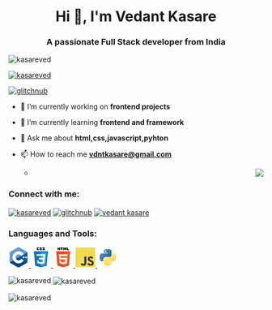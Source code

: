 <h1 align="center">Hi 👋, I'm Vedant Kasare</h1>
<h3 align="center">A passionate Full Stack developer from India</h3>

<p align="left"> <img src="https://komarev.com/ghpvc/?username=kasareved&label=Profile%20views&color=0e75b6&style=flat" alt="kasareved" /> </p>

<p align="left"> <a href="https://github.com/ryo-ma/github-profile-trophy"><img src="https://github-profile-trophy.vercel.app/?username=kasareved" alt="kasareved" /></a> </p>

<p align="left"> <a href="https://twitter.com/glitchnub" target="blank"><img src="https://img.shields.io/twitter/follow/glitchnub?logo=twitter&style=for-the-badge" alt="glitchnub" /></a> </p>

- 🔭 I’m currently working on **frontend projects**

- 🌱 I’m currently learning **frontend and framework**

- 💬 Ask me about **html,css,javascript,pyhton**

- 📫 How to reach me **vdntkasare@gmail.com**

  - <img align="right" height="150" src="https://www.gifcen.com/wp-content/uploads/2022/09/zoro-gif.gif"  />

<h3 align="left">Connect with me:</h3>
<p align="left">
<a href="https://codepen.io/kasareved" target="blank"><img align="center" src="https://raw.githubusercontent.com/rahuldkjain/github-profile-readme-generator/master/src/images/icons/Social/codepen.svg" alt="kasareved" height="30" width="40" /></a>
<a href="https://twitter.com/glitchnub" target="blank"><img align="center" src="https://raw.githubusercontent.com/rahuldkjain/github-profile-readme-generator/master/src/images/icons/Social/twitter.svg" alt="glitchnub" height="30" width="40" /></a>
<a href="https://linkedin.com/in/vedant kasare" target="blank"><img align="center" src="https://raw.githubusercontent.com/rahuldkjain/github-profile-readme-generator/master/src/images/icons/Social/linked-in-alt.svg" alt="vedant kasare" height="30" width="40" /></a>
</p>

<h3 align="left">Languages and Tools:</h3>
<p align="left"> <a href="https://www.w3schools.com/cpp/" target="_blank" rel="noreferrer"> <img src="https://raw.githubusercontent.com/devicons/devicon/master/icons/cplusplus/cplusplus-original.svg" alt="cplusplus" width="40" height="40"/> </a> <a href="https://www.w3schools.com/css/" target="_blank" rel="noreferrer"> <img src="https://raw.githubusercontent.com/devicons/devicon/master/icons/css3/css3-original-wordmark.svg" alt="css3" width="40" height="40"/> </a> <a href="https://www.w3.org/html/" target="_blank" rel="noreferrer"> <img src="https://raw.githubusercontent.com/devicons/devicon/master/icons/html5/html5-original-wordmark.svg" alt="html5" width="40" height="40"/> </a> <a href="https://developer.mozilla.org/en-US/docs/Web/JavaScript" target="_blank" rel="noreferrer"> <img src="https://raw.githubusercontent.com/devicons/devicon/master/icons/javascript/javascript-original.svg" alt="javascript" width="40" height="40"/> </a> <a href="https://www.python.org" target="_blank" rel="noreferrer"> <img src="https://raw.githubusercontent.com/devicons/devicon/master/icons/python/python-original.svg" alt="python" width="40" height="40"/> </a> </p>

<p><img align="left" src="https://github-readme-stats.vercel.app/api/top-langs?username=kasareved&show_icons=true&locale=en&layout=compact" alt="kasareved" /></p>

<p>&nbsp;<img align="center" src="https://github-readme-stats.vercel.app/api?username=kasareved&show_icons=true&locale=en" alt="kasareved" /></p>

<p><img align="center" src="https://github-readme-streak-stats.herokuapp.com/?user=kasareved&" alt="kasareved" /></p>
